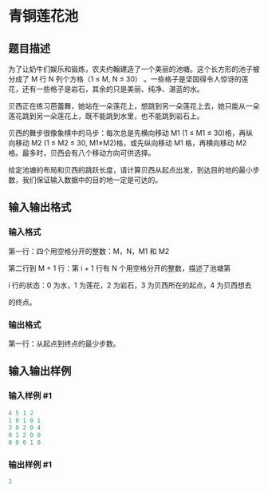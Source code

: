 # 青铜莲花池

## 题目描述

为了让奶牛们娱乐和锻炼，农夫约翰建造了一个美丽的池塘。这个长方形的池子被分成了 M 行 N 列个方格（1 ≤ M, N ≤ 30） 。一些格子是坚固得令人惊讶的莲花，还有一些格子是岩石，其余的只是美丽、纯净、湛蓝的水。

贝西正在练习芭蕾舞，她站在一朵莲花上，想跳到另一朵莲花上去，她只能从一朵莲花跳到另一朵莲花上，既不能跳到水里，也不能跳到岩石上。

贝西的舞步很像象棋中的马步：每次总是先横向移动 M1 (1 ≤ M1 ≤ 30)格，再纵向移动 M2 (1 ≤ M2 ≤ 30, M1≠M2)格，或先纵向移动 M1 格，再横向移动 M2 格。最多时，贝西会有八个移动方向可供选择。

给定池塘的布局和贝西的跳跃长度，请计算贝西从起点出发，到达目的地的最小步数，我们保证输入数据中的目的地一定是可达的。

## 输入输出格式

### 输入格式

第一行：四个用空格分开的整数：M，N，M1 和 M2

第二行到 M + 1 行：第 i + 1 行有 N 个用空格分开的整数，描述了池塘第

i 行的状态：0 为水，1 为莲花，2 为岩石，3 为贝西所在的起点，4 为贝西想去

的终点。

### 输出格式

第一行：从起点到终点的最少步数。

## 输入输出样例

### 输入样例 #1

```cpp
4 5 1 2
1 0 1 0 1
3 0 2 0 4
0 1 2 0 0
0 0 0 1 0
```


### 输出样例 #1

```cpp
2
```


